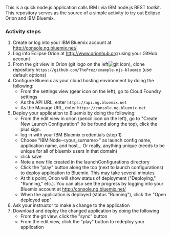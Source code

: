 This is a quick node.js application calls IBM i via IBM node.js REST toolkit.
This repository serves as the source of a simple activity to try out Eclipse Orion and IBM Bluemix. 


### Activity steps ###
1. Create or log into your IBM Bluemix account at http://console.ng.bluemix.net/ 
2. Log into Eclipse Orion at http://www.orionhub.org using your GitHub account
3. From the git view in Orion (git logo on the left![git icon](https://git-scm.com/favicon.ico)), clone repository ```https://github.com/ThePrez/example-njs-bluemix``` (use default options)
4. Configure Bluemix as your cloud hosting environment by doing the following:
    * From the settings view (gear icon on the left), go to Cloud Foundry settings
    * As the API URL, enter ```https://api.ng.bluemix.net```
    * As the Manage URL, enter ```https://console.ng.bluemix.net```
5. Deploy your application to Bluemix by doing the following:
    * From the edit view in orion (pencil icon on the left), go to "Create New Launch Configuration" (to be found along the top), click the plus sign. 
    * log in with your IBM Bluemix credentials (step 1)
    * Choose "IBMiNode-<your_surname>" as launch config name, application name, and host... Or really, anything unique (needs to be unique for all of bluemix users in that domain)
    * click save
    * Note a new file created in the launchConfigurations directory
    * Click the "play" button along the top (next to launch configurations) to deploy application to Bluemix. This may take several minutes
    * At this point, Orion will show status of deployment ("Deploying," "Running," etc.). You can also see the progress by logging into your Bluemix account at http://console.ng.bluemix.net/ 
    * When the application is deployed (status "Running"), click the "Open deployed app" 
6. Ask your instructor to make a change to the application
7. Download and deploy the changed application by doing the following
    * From the git view, click the "sync" button
    * From the edit view, click the "play" button to redeploy your application


